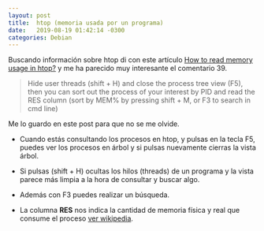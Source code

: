 ```yaml
---
layout: post
title:  htop (memoria usada por un programa)
date:   2019-08-19 01:42:14 -0300
categories: Debian
---
```

Buscando información sobre htop di con este artículo [How to read memory usage in htop?] y me ha parecido muy interesante el comentario 39.

> Hide user threads (shift + H) and close the process tree view (F5), then you can sort out the process of your interest by PID and read the RES column (sort by MEM% by pressing shift + M, or F3 to search in cmd line)

Me lo guardo en este post para que no se me olvide.

* Cuando estás consultando los procesos en htop, y pulsas en la tecla F5, puedes ver los procesos en árbol y si pulsas nuevamente cierras la vista árbol.

* Si pulsas (shift + H) ocultas los hilos (threads) de un programa y la vista parece más limpia a la hora de consultar y buscar algo.

* Además con F3 puedes realizar un búsqueda.

* La columna **RES** nos indica la cantidad de memoria física y real que consume el proceso [ver wikipedia].

[How to read memory usage in htop?]: https://serverfault.com/questions/517483/how-to-read-memory-usage-in-htop
[ver wikipedia]: https://es.wikipedia.org/wiki/Htop